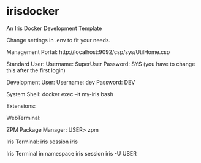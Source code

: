 # irisdocker
An Iris Docker Development Template

Change settings in .env to fit your needs.

Management Portal:
http://localhost:9092/csp/sys/UtilHome.csp

Standard User:
Username: SuperUser
Password: SYS
(you have to change this after the first login)

Development User:
Username: dev
Password: DEV

System Shell:
docker exec –it my-iris bash

Extensions:

WebTerminal:

ZPM Package Manager:
USER> zpm 

Iris Terminal:
iris session iris

Iris Terminal in namespace
iris session iris -U USER


